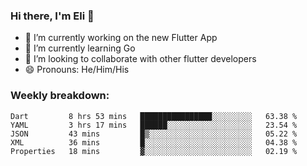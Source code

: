 ### Hi there, I'm Eli 👋
- 🔭 I’m currently working on the new Flutter App
- 🌱 I’m currently learning Go
- 🦄 I’m looking to collaborate with other flutter developers
- 😄 Pronouns: He/Him/His

### Weekly breakdown:
<!--START_SECTION:waka-->
```text
Dart         8 hrs 53 mins   ████████████████░░░░░░░░░   63.38 % 
YAML         3 hrs 17 mins   ██████░░░░░░░░░░░░░░░░░░░   23.54 % 
JSON         43 mins         █▒░░░░░░░░░░░░░░░░░░░░░░░   05.22 % 
XML          36 mins         █░░░░░░░░░░░░░░░░░░░░░░░░   04.38 % 
Properties   18 mins         ▓░░░░░░░░░░░░░░░░░░░░░░░░   02.19 % 
```
<!--END_SECTION:waka-->
